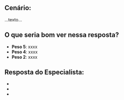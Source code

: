 ## <titulo>

## Cenário:

...texto...

## O que seria bom ver nessa resposta?

- **Peso 5**: xxxx
- **Peso 4**: xxxx
- **Peso 2**: xxxx

## Resposta do Especialista:

- <passo-1>

- <passo-2>

- <passo-3>
